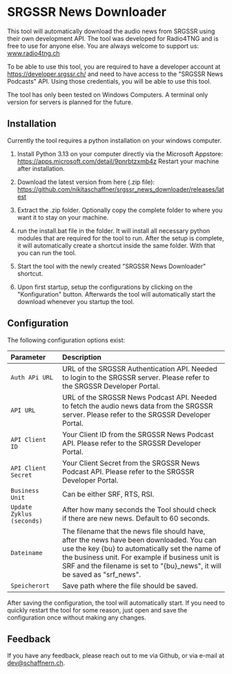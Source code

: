
# SRGSSR News Downloader

This tool will automatically download the audio news from SRGSSR using their own development API. The tool was developed for Radio4TNG and is free to use for anyone else. You are always welcome to support us: www.radio4tng.ch

To be able to use this tool, you are required to have a developer account at https://developer.srgssr.ch/ and need to have access to the "SRGSSR News Podcasts" API. Using those credentials, you will be able to use this tool.

The tool has only been tested on Windows Computers. A terminal only version for servers is planned for the future.

## Installation

Currently the tool requires a python installation on your windows computer.

1. Install Python 3.13 on your computer directly via the Microsoft Appstore: https://apps.microsoft.com/detail/9pnrbtzxmb4z
Restart your machine after installation. 

2. Download the latest version from here (.zip file): https://github.com/nikitaschaffner/srgssr_news_downloader/releases/latest

3. Extract the .zip folder. Optionally copy the complete folder to where you want it to stay on your machine.

4. run the install.bat file in the folder. It will install all necessary python modules that are required for the tool to run. After the setup is complete, it will automatically create a shortcut inside the same folder. With that you can run the tool.

5. Start the tool with the newly created "SRGSSR News Downloader" shortcut.

6. Upon first startup, setup the configurations by clicking on the "Konfiguration" button. Afterwards the tool will automatically start the download whenever you startup the tool.

## Configuration

The following configuration options exist:

| Parameter  | Description                       |
| :--------  | :-------------------------------- |
| `Auth APi URL`       | URL of the SRGSSR Authentication API. Needed to login to the SRGSSR server. Please refer to the SRGSSR Developer Portal. |
| `API URL`       | URL of the SRGSSR News Podcast API. Needed to fetch the audio news data from the SRGSSR server. Please refer to the SRGSSR Developer Portal. |
| `API Client ID`       | Your Client ID from the SRGSSR News Podcast API. Please refer to the SRGSSR Developer Portal. |
| `API Client Secret`       | Your Client Secret from the SRGSSR News Podcast API. Please refer to the SRGSSR Developer Portal. |
| `Business Unit`       | Can be either SRF, RTS, RSI. |
| `Update Zyklus (seconds)`       | After how many seconds the Tool should check if there are new news. Default to 60 seconds. |
| `Dateiname`       | The filename that the news file should have, after the news have been downloaded. You can use the key {bu} to automatically set the name of the business unit. For example if business unit is SRF and the filename is set to "{bu}_news", it will be saved as "srf_news". |
| `Speicherort`       | Save path where the file should be saved. |

After saving the configuration, the tool will automatically start. If you need to quickly restart the tool for some reason, just open and save the configuration once without making any changes.

## Feedback

If you have any feedback, please reach out to me via Github, or via e-mail at dev@schaffnern.ch.
